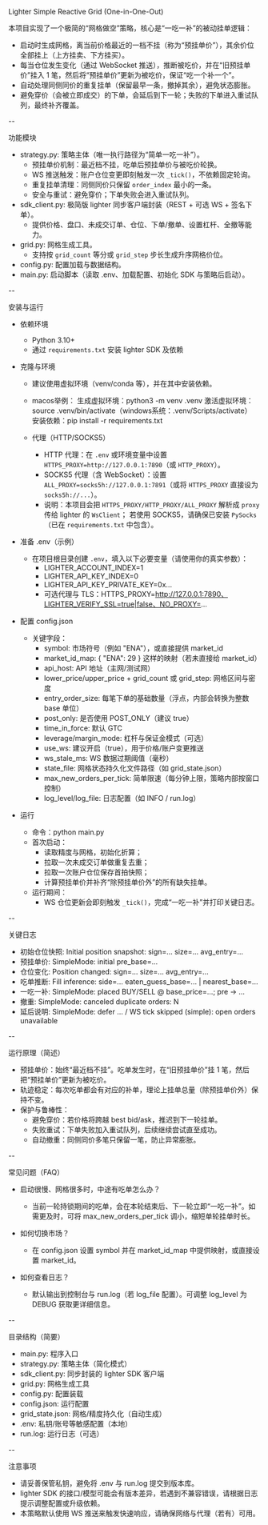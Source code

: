 Lighter Simple Reactive Grid (One-in-One-Out)

本项目实现了一个极简的“网格做空”策略，核心是“一吃一补”的被动挂单逻辑：
- 启动时生成网格，离当前价格最近的一档不挂（称为“预挂单价”），其余价位全部挂上（上方挂卖、下方挂买）。
- 每当仓位发生变化（通过 WebSocket 推送），推断被吃价，并在“旧预挂单价”挂入 1 笔，然后将“预挂单价”更新为被吃价，保证“吃一个补一个”。
- 自动处理同侧同价的重复挂单（保留最早一条，撤掉其余），避免状态膨胀。
- 避免穿价（会被立即成交）的下单，会延后到下一轮；失败的下单进入重试队列，最终补齐覆盖。

--

功能模块

- strategy.py: 策略主体（唯一执行路径为“简单一吃一补”）。
  - 预挂单价机制：最近档不挂，吃单后预挂单价与被吃价轮换。
  - WS 推送触发：账户仓位变更即刻触发一次 `_tick()`，不依赖固定轮询。
  - 重复挂单清理：同侧同价只保留 `order_index` 最小的一条。
  - 安全与重试：避免穿价；下单失败会进入重试队列。
- sdk_client.py: 极简版 lighter 同步客户端封装（REST + 可选 WS + 签名下单）。
  - 提供价格、盘口、未成交订单、仓位、下单/撤单、设置杠杆、全撤等能力。
- grid.py: 网格生成工具。
  - 支持按 `grid_count` 等分或 `grid_step` 步长生成升序网格价位。
- config.py: 配置加载与数据结构。
- main.py: 启动脚本（读取 .env、加载配置、初始化 SDK 与策略后启动）。

--

安装与运行

- 依赖环境
  - Python 3.10+
  - 通过 `requirements.txt` 安装 lighter SDK 及依赖

- 克隆与环境
  - 建议使用虚拟环境（venv/conda 等），并在其中安装依赖。
  - macos举例：
    生成虚拟环境：python3 -m venv .venv
    激活虚拟环境：source .venv/bin/activate（windows系统：.venv/Scripts/activate）
    安装依赖：pip install -r requirements.txt

  - 代理（HTTP/SOCKS5）
    - HTTP 代理：在 `.env` 或环境变量中设置 `HTTPS_PROXY=http://127.0.0.1:7890`（或 `HTTP_PROXY`）。
    - SOCKS5 代理（含 WebSocket）：设置 `ALL_PROXY=socks5h://127.0.0.1:7891`（或将 `HTTPS_PROXY` 直接设为 `socks5h://...`）。
    - 说明：本项目会把 `HTTPS_PROXY/HTTP_PROXY/ALL_PROXY` 解析成 `proxy` 传给 lighter 的 `WsClient`；
      若使用 SOCKS5，请确保已安装 `PySocks`（已在 `requirements.txt` 中包含）。


- 准备 .env（示例）
  - 在项目根目录创建 `.env`，填入以下必要变量（请使用你的真实参数）：
    - LIGHTER_ACCOUNT_INDEX=1
    - LIGHTER_API_KEY_INDEX=0
    - LIGHTER_API_KEY_PRIVATE_KEY=0x...
    - 可选代理与 TLS：HTTPS_PROXY=http://127.0.0.1:7890、LIGHTER_VERIFY_SSL=true|false、NO_PROXY=...

- 配置 config.json
  - 关键字段：
    - symbol: 市场符号（例如 "ENA"），或直接提供 market_id
    - market_id_map: { "ENA": 29 } 这样的映射（若未直接给 market_id）
    - api_host: API 地址（主网/测试网）
    - lower_price/upper_price + grid_count 或 grid_step: 网格区间与密度
    - entry_order_size: 每笔下单的基础数量（浮点，内部会转换为整数 base 单位）
    - post_only: 是否使用 POST_ONLY（建议 true）
    - time_in_force: 默认 GTC
    - leverage/margin_mode: 杠杆与保证金模式（可选）
    - use_ws: 建议开启（true），用于价格/账户变更推送
    - ws_stale_ms: WS 数据过期阈值（毫秒）
    - state_file: 网格状态持久化文件路径（如 grid_state.json）
    - max_new_orders_per_tick: 简单限速（每分钟上限，策略内部按窗口控制）
    - log_level/log_file: 日志配置（如 INFO / run.log）

- 运行
  - 命令：python main.py
  - 首次启动：
    - 读取精度与网格，初始化折算；
    - 拉取一次未成交订单做重复去重；
    - 拉取一次账户仓位保存首拍快照；
    - 计算预挂单价并补齐“除预挂单价外”的所有缺失挂单。
  - 运行期间：
    - WS 仓位更新会即刻触发 `_tick()`，完成“一吃一补”并打印关键日志。

--

关键日志

- 初始仓位快照: Initial position snapshot: sign=... size=... avg_entry=...
- 预挂单价: SimpleMode: initial pre_base=...
- 仓位变化: Position changed: sign=... size=... avg_entry=...
- 吃单推断: Fill inference: side=... eaten_guess_base=... | nearest_base=...
- 一吃一补: SimpleMode: placed BUY/SELL @ base_price=...; pre -> ...
- 撤重: SimpleMode: canceled duplicate orders: N
- 延后说明: SimpleMode: defer ... / WS tick skipped (simple): open orders unavailable

--

运行原理（简述）

- 预挂单价：始终“最近档不挂”。吃单发生时，在“旧预挂单价”挂 1 笔，然后把“预挂单价”更新为被吃价。
- 轨迹稳定：每次吃单都会有对应的补单，理论上挂单总量（除预挂单价外）保持不变。
- 保护与鲁棒性：
  - 避免穿价：若价格将跨越 best bid/ask，推迟到下一轮挂单。
  - 失败重试：下单失败加入重试队列，后续继续尝试直至成功。
  - 自动撤重：同侧同价多笔只保留一笔，防止异常膨胀。

--

常见问题（FAQ）

- 启动很慢、网格很多时，中途有吃单怎么办？
  - 当前一轮持锁期间的吃单，会在本轮结束后、下一轮立即“一吃一补”。如需更及时，可将 max_new_orders_per_tick 调小，缩短单轮挂单时长。

- 如何切换市场？
  - 在 config.json 设置 symbol 并在 market_id_map 中提供映射，或直接设置 market_id。

- 如何查看日志？
  - 默认输出到控制台与 run.log（若 log_file 配置）。可调整 log_level 为 DEBUG 获取更详细信息。

--

目录结构（简要）

- main.py: 程序入口
- strategy.py: 策略主体（简化模式）
- sdk_client.py: 同步封装的 lighter SDK 客户端
- grid.py: 网格生成工具
- config.py: 配置装载
- config.json: 运行配置
- grid_state.json: 网格/精度持久化（自动生成）
- .env: 私钥/账号等敏感配置（本地）
- run.log: 运行日志（可选）

--

注意事项

- 请妥善保管私钥，避免将 .env 与 run.log 提交到版本库。
- lighter SDK 的接口/模型可能会有版本差异，若遇到不兼容错误，请根据日志提示调整配置或升级依赖。
- 本策略默认使用 WS 推送来触发快速响应，请确保网络与代理（若有）可用。
